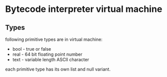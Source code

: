 # Bytecode interpreter virtual machine

## Types
following primitive types are in virtual machine:
* bool - true or false
* real - 64 bit floating point number
* text - variable length ASCII character

each primitive type has its own list and null variant.
